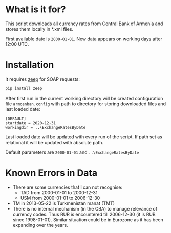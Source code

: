 # What is it for?
This script downloads all currency rates from Central Bank of Armenia and stores them locally in *.xml files.

First available date is `2000-01-01`. New data appears on working days after 12:00 UTC.

# Installation
It requires [zeep](https://docs.python-zeep.org/) for SOAP requests:
```bash
pip install zeep
```
After first run in the current working directory will be created configuration file `armcenban.config` with path to directory for storing downloaded files and last loaded date:
```
[DEFAULT]
startdate = 2020-12-31
workingdir = ..\ExchangeRatesByDate
```
Last loaded date will be updated with every run of the script. If path set as relational it will be updated with absolute path.

Default parameters are `2000-01-01` and `..\ExchangeRatesByDate`

# Known Errors in Data
- There are some currencies that I can not recognise:
    - TAD from 2000-01-01 to 2000-12-31
    - USM from 2000-01-01 to 2006-12-30
- TM in 2013-05-22 is Turkmenistan manat (TMT)
- There is no internal mechanism (in the CBA) to manage relevance of currency codes. Thus RUR is encountered till 2006-12-30 (it is RUB since 1998-01-01). Similar situation could be in Eurozone as it has been expanding over the years.
